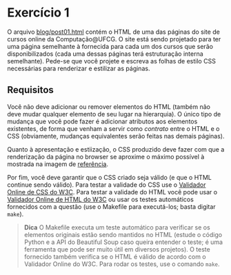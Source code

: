 # Exercício 1

O arquivo [blog/post01.html](blog/post01.html) contém o HTML de uma das
páginas do site de cursos online da Computação@UFCG. O site está sendo
projetado para ter uma página semelhante à fornecida para cada um dos
cursos que serão disponibilizados (cada uma dessas páginas terá
estruturação interna semelhante).  Pede-se que você projete e escreva as
folhas de estilo CSS necessárias para renderizar e estilizar as páginas.

## Requisitos

Você não deve adicionar ou remover elementos do HTML (também não deve
mudar qualquer elemento de seu lugar na hierarquia). O único tipo de
mudança que você pode fazer é adicionar atributos aos elementos
existentes, de forma que venham a servir como _contrato_ entre o HTML e
o CSS (obviamente, mudanças equivalentes serão feitas nas demais
páginas).

Quanto à apresentação e estiização, o CSS produzido deve fazer com que a
renderização da página no browser se aproxime o máximo possível à
mostrada na imagem de [referência](referencia.png).

Por fim, você deve garantir que o 
CSS criado seja válido (e que o HTML continue sendo válido). Para
testar a validade do CSS use o [Validador Online de CSS do
W3C](http://jigsaw.w3.org/css-validator/). Para testar a validade
do HTML você pode usar o [Validador Online de HTML do W3C]() ou
usar os testes automáticos fornecidos com a questão (use o
Makefile para executá-los; basta digitar `make`).

> **Dica** O Makefile executa um teste automático para verificar
> se os elementos originais estão sendo mantidos no HTML (estude
> o código Python e a API do Beautiful Soup caso queira entender
> o teste; é uma ferramenta que pode ser muito útil em diversos
> projetos). O teste fornecido também verifica se o HTML é válido
> de acordo com o Validador Online do W3C. Para rodar os testes,
> use o comando `make`.
